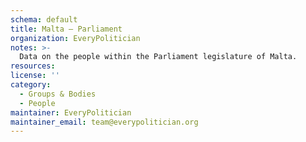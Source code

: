 ```yaml
---
schema: default
title: Malta — Parliament
organization: EveryPolitician
notes: >-
  Data on the people within the Parliament legislature of Malta.
resources:
license: ''
category:
  - Groups & Bodies
  - People
maintainer: EveryPolitician
maintainer_email: team@everypolitician.org
---
```

